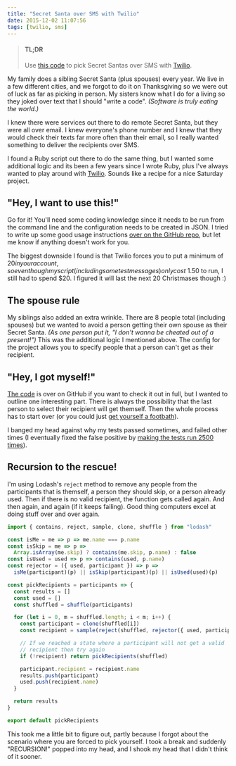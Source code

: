 ```yaml
---
title: "Secret Santa over SMS with Twilio"
date: 2015-12-02 11:07:56
tags: [twilio, sms]
---
```


> #### TL;DR
>
> Use [this code](https://github.com/lukekarrys/secret-santa-twilio) to pick Secret Santas over SMS with [Twilio](https://www.twilio.com/).

My family does a sibling Secret Santa (plus spouses) every year. We live in a few different cities, and we forgot to do it on Thanksgiving so we were out of luck as far as picking in person. My sisters know what I do for a living so they joked over text that I should "write a code". _(Software is truly eating the world.)_

I knew there were services out there to do remote Secret Santa, but they were all over email. I knew everyone's phone number and I knew that they would check their texts far more often than their email, so I really wanted something to deliver the recipients over SMS.

I found a Ruby script out there to do the same thing, but I wanted some additional logic and its been a few years since I wrote Ruby, plus I've always wanted to play around with [Twilio](https://www.twilio.com/). Sounds like a recipe for a nice Saturday project.

<!-- more -->

## "Hey, I want to use this!"

Go for it! You'll need some coding knowledge since it needs to be run from the command line and the configuration needs to be created in JSON. I tried to write up some good usage instructions [over on the GitHub repo](https://github.com/lukekarrys/secret-santa-twilio#usage), but let me know if anything doesn't work for you.

The biggest downside I found is that Twilio forces you to put a minimum of $20 in your account, so even though my script (including some test messages) only cost ~$1.50 to run, I still had to spend \$20. I figured it will last the next 20 Christmases though :)

## The spouse rule

My siblings also added an extra wrinkle. There are 8 people total (including spouses) but we wanted to avoid a person getting their own spouse as their Secret Santa. _(As one person put it, "I don't wanna be cheated out of a present!")_ This was the additional logic I mentioned above. The config for the project allows you to specify people that a person can't get as their recipient.

## "Hey, I got myself!"

[The code](https://github.com/lukekarrys/secret-santa-twilio) is over on GitHub if you want to check it out in full, but I wanted to outline one interesting part. There is always the possibility that the last person to select their recipient will get themself. Then the whole process has to start over (or you could just [get yourself a footbath](https://www.youtube.com/watch?v=bXe11h0OlsU)).

I banged my head against why my tests passed sometimes, and failed other times (I eventually fixed the false positive by [making the tests run 2500 times](https://github.com/lukekarrys/secret-santa-twilio/blob/318dc317dd6b714e9dfb26b74bba5631fdd39218/test/picker.js#L8)).

## Recursion to the rescue!

I'm using Lodash's `reject` method to remove any people from the participants that is themself, a person they should skip, or a person already used. Then if there is no valid recipient, the function gets called again. And then again, and again (if it keeps failing). Good thing computers excel at doing stuff over and over again.

```js
import { contains, reject, sample, clone, shuffle } from "lodash"

const isMe = me => p => me.name === p.name
const isSkip = me => p =>
  Array.isArray(me.skip) ? contains(me.skip, p.name) : false
const isUsed = used => p => contains(used, p.name)
const rejector = ({ used, participant }) => p =>
  isMe(participant)(p) || isSkip(participant)(p) || isUsed(used)(p)

const pickRecipients = participants => {
  const results = []
  const used = []
  const shuffled = shuffle(participants)

  for (let i = 0, m = shuffled.length; i < m; i++) {
    const participant = clone(shuffled[i])
    const recipient = sample(reject(shuffled, rejector({ used, participant })))

    // If we reached a state where a participant will not get a valid
    // recipient then try again
    if (!recipient) return pickRecipients(shuffled)

    participant.recipient = recipient.name
    results.push(participant)
    used.push(recipient.name)
  }

  return results
}

export default pickRecipients
```

This took me a little bit to figure out, partly because I forgot about the scenario where you are forced to pick yourself. I took a break and suddenly "RECURSION!" popped into my head, and I shook my head that I didn't think of it sooner.

